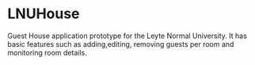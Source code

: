# LNUHouse
Guest House application prototype for the Leyte Normal University.
It has basic features such as adding,editing, removing guests per room and monitoring room details.
